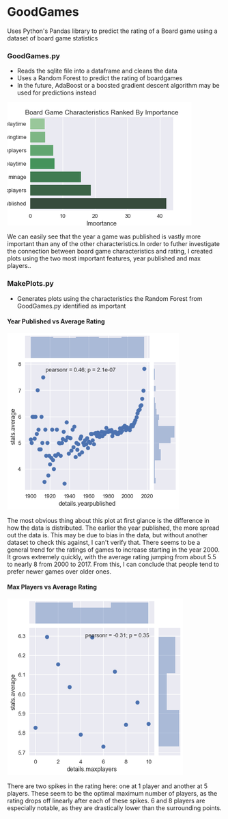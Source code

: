 # GoodGames
Uses Python's Pandas library to predict the rating of a Board game using a dataset of board game statistics



### GoodGames.py
* Reads the sqlite file into a dataframe and cleans the data
* Uses a Random Forest to predict the rating of boardgames 
* In the future, AdaBoost or a boosted gradient descent algorithm may be used for predictions instead

![Importance Plot](https://raw.githubusercontent.com/yashrane/GoodGames/master/plots/ImportancePlot.png "ImportancePlot")

We can easily see that the year a game was published is vastly more important than any of the other characteristics.In order to futher investigate the connection between board game characteristics and rating, I created plots using the two most important features, year published and max players..



### MakePlots.py 
* Generates plots using the characteristics the Random Forest from GoodGames.py identified as important

#### Year Published vs Average Rating
![Year Plot](https://raw.githubusercontent.com/yashrane/GoodGames/master/plots/YearPlot.png "YearPlot")

The most obvious thing about this plot at first glance is the difference in how the data is distributed. The earlier the year published, the more spread out the data is. This may be due to bias in the data, but without another dataset to check this against, I can't verify that.
There seems to be a general trend for the ratings of games to increase starting in the year 2000. It grows extremely quickly, with the average rating jumping from about 5.5 to nearly 8 from 2000 to 2017. From this, I can conclude that people tend to prefer newer games over older ones.



#### Max Players vs Average Rating
![Player Plot](https://raw.githubusercontent.com/yashrane/GoodGames/master/plots/PlayerPlot.png "PlayerPlot")

There are two spikes in the rating here: one at 1 player and another at 5 players. These seem to be the optimal maximum number of players, as the rating drops off linearly after each of these spikes. 6 and 8 players are especially notable, as they are drastically lower than the surrounding points.
